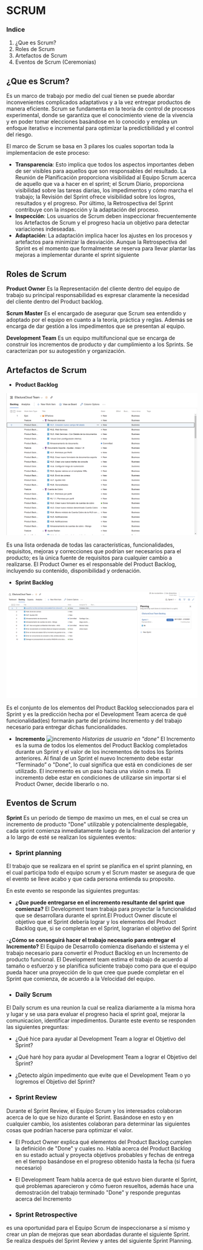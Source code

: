 # SCRUM

### Indice
1. ¿Que es Scrum?
2. Roles de Scrum
3. Artefactos de Scrum
4. Eventos de Scrum (Ceremonias)

## ¿Que es Scrum?

Es un marco de trabajo por medio del cual tienen se puede abordar inconvenientes complicados adaptativos y a la vez entregar productos de manera eficiente. Scrum se fundamenta en la teoría de control de procesos experimental, donde se garantiza que el conocimiento viene de la vivencia y en poder tomar elecciones basándose en lo conocido y emplea un enfoque iterativo e incremental para optimizar la predictibilidad y el control del riesgo. 

El marco de Scrum se basa en 3 pilares los cuales soportan toda la implementacion de este proceso:

- **Transparencia**: Esto implica que todos los aspectos importantes deben de ser visibles para aquellos que son responsables del resultado. La Reunión de Planificación proporciona visibilidad al Equipo Scrum acerca de aquello que va a hacer en el sprint; el Scrum Diario, proporciona visibilidad sobre las tareas diarias, los impedimentos y cómo marcha el trabajo; la Revisión del Sprint ofrece visibilidad sobre los logros, resultados y el progreso. Por último, la Retrospectiva del Sprint contribuye con la inspección y la adaptación del proceso.
- **Inspección**:  Los usuarios de Scrum deben inspeccionar frecuentemente los Artefactos de Scrum y el progreso hacia un objetivo para detectar variaciones indeseadas.
- **Adaptación**: La adaptación implica hacer los ajustes en los procesos y artefactos para minimizar la desviación. Aunque la Retrospectiva del Sprint es el momento que formalmente se reserva para llevar plantar las mejoras a implementar durante el sprint siguiente

## Roles de Scrum

**Product Owner**
Es la Representación del cliente dentro del equipo de trabajo su principal responsabilidad es expresar claramente la necesidad del cliente dentro del Product backlog.

**Scrum Master**
Es el encargado de asegurar que Scrum sea entendido y adoptado por el equipo en cuanto a la teoría, práctica y reglas. Además se encarga de dar gestión a los impedimentos que se presentan al equipo.

**Development Team**
Es un equipo multifuncional que se encarga de construir los incrementos de producto y dar cumplimiento a los Sprints. Se caracterizan por su autogestión y organización.

## Artefactos de Scrum

- **Product Backlog**

![product_backlog](/image/product%20backlog.png)

Es una lista ordenada de todas las características, funcionalidades, requisitos, mejoras y correcciones que podrían ser necesarios para el producto; es la única fuente de requisitos para cualquier cambio a realizarse. El Product Owner es el responsable del Product Backlog, incluyendo su contenido, disponibilidad y ordenación.

- **Sprint Backlog**

![Sprint Backlog](/image/spintbacklog.png)

Es el conjunto de los elementos del Product Backlog seleccionados para el Sprint y es la predicción hecha por el Development Team acerca de qué funcionalidad(es) formarán parte del próximo Incremento y del trabajo necesario para entregar dichas funcionalidades.

- **Incremento**
![incremento](/image/sprintbacklog.png)
*Historias de usuario en "done"*
El Incremento es la suma de todos los elementos del Product Backlog completados durante un Sprint y el valor de los incrementos de todos los Sprints anteriores. Al final de un Sprint el nuevo Incremento debe estar “Terminado” o "Done", lo cual significa que está en condiciones de ser utilizado.
El incremento es un paso hacia una visión o meta. El incremento debe estar en condiciones de utilizarse sin importar si el Product Owner, decide liberarlo o no.

## Eventos de Scrum

**Sprint**
Es un periodo de tiempo de maximo un mes, en el cual se crea un incremento de producto "Done" utilizable y potencialmente desplegable, cada sprint comienza inmediatamente luego de la finalizacion del anterior y a lo largo de esté se realizan los siguientes eventos:

- ### Sprint planning

El trabajo que se realizara en el sprint se planifica en el sprint planning, en el cual participa todo el equipo scrum y el Scrum master se asegura de que el evento se lleve acabo y que cada persona entienda su proposito.

En este evento se responde las siguientes preguntas:

- **¿Que puede entregarse en el incremento resultante del sprint que comienza?**
El Development team trabaja para proyectar la funcionalidad que se desarrollara durante el sprint.El Product Owner discute el objetivo que el Sprint debería lograr y los elementos del Product Backlog que, si se completan en el Sprint, lograrían el objetivo del Sprint

-**¿Cómo se conseguirá hacer el trabajo necesario para entregar el Incremento?**
El Equipo de Desarrollo comienza diseñando el sistema y el trabajo necesario para convertir el Product Backlog en un Incremento de producto funcional. El Development team estima el trabajo de acuerdo al tamaño o esfuerzo y se planifica suficiente trabajo como para que el equipo pueda hacer una proyección de lo que cree que puede completar en el Sprint que comienza, de acuerdo a la Velocidad del equipo.

- ### Daily Scrum

El Daily scrum es una reunion la cual se realiza diariamente a la misma hora y lugar  y se usa para evaluar el progreso hacia el sprint goal, mejorar la comunicacion, identificar impedimentos. Durante este evento se responden las siguientes preguntas: 

- ¿Qué hice para ayudar al Development Team a lograr el Objetivo del Sprint?
- ¿Qué haré hoy para ayudar al Development Team a lograr el Objetivo del Sprint?
- ¿Detecto algún impedimento que evite que el Development Team o yo logremos el Objetivo del Sprint?

- ### Sprint Review

Durante el Sprint Review, el Equipo Scrum y los interesados colaboran acerca de lo que se hizo durante el Sprint. Basándose en esto y en cualquier cambio, los asistentes colaboran para determinar las siguientes cosas que podrían hacerse para optimizar el valor. 

- El Product Owner explica qué elementos del Product Backlog cumplen la definición de "Done" y cuales no. Habla acerca del Product Backlog en su estado actual y proyecta objetivos probables y fechas de entrega en el tiempo basándose en el progreso obtenido hasta la fecha (si fuera necesario)
- El Development Team habla acerca de qué estuvo bien durante el Sprint, qué problemas aparecieron y cómo fueron resueltos, además hace una demostración del trabajo terminado "Done" y responde preguntas acerca del Incremento

- ### Sprint Retrospective

es una oportunidad para el Equipo Scrum de inspeccionarse a sí mismo y crear un plan de mejoras que sean abordadas durante el siguiente Sprint. Se realiza después del Sprint Review y antes del siguiente Sprint Planning.

